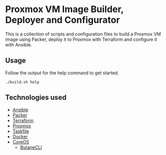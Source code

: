 # Proxmox VM Image Builder, Deployer and Configurator

This is a collection of scripts and configuration files to build a Proxmox VM image using Packer, deploy it to Proxmox with Terraform and configure it with Ansible.


## Usage

Follow the output for the help command to get started.

```shell
./build.sh help
```


## Technologies used
* [Ansible](https://github.com/ansible/ansible)
* [Packer](https://github.com/hashicorp/packer)
* [Terraform](https://github.com/hashicorp/terraform)
* [Proxmox](https://www.proxmox.com/)
* [Taskfile](https://github.com/go-task/tasks)
* [Docker](https://www.docker.com/)
* [CoreOS](https://fedoraproject.org/coreos/)
  * [ButaneCLI](https://github.com/coreos/butane/tree/main)
